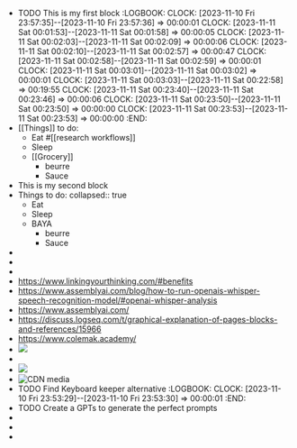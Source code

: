 - TODO This is my first block
  :LOGBOOK:
  CLOCK: [2023-11-10 Fri 23:57:35]--[2023-11-10 Fri 23:57:36] =>  00:00:01
  CLOCK: [2023-11-11 Sat 00:01:53]--[2023-11-11 Sat 00:01:58] =>  00:00:05
  CLOCK: [2023-11-11 Sat 00:02:03]--[2023-11-11 Sat 00:02:09] =>  00:00:06
  CLOCK: [2023-11-11 Sat 00:02:10]--[2023-11-11 Sat 00:02:57] =>  00:00:47
  CLOCK: [2023-11-11 Sat 00:02:58]--[2023-11-11 Sat 00:02:59] =>  00:00:01
  CLOCK: [2023-11-11 Sat 00:03:01]--[2023-11-11 Sat 00:03:02] =>  00:00:01
  CLOCK: [2023-11-11 Sat 00:03:03]--[2023-11-11 Sat 00:22:58] =>  00:19:55
  CLOCK: [2023-11-11 Sat 00:23:40]--[2023-11-11 Sat 00:23:46] =>  00:00:06
  CLOCK: [2023-11-11 Sat 00:23:50]--[2023-11-11 Sat 00:23:50] =>  00:00:00
  CLOCK: [2023-11-11 Sat 00:23:53]--[2023-11-11 Sat 00:23:53] =>  00:00:00
  :END:
- [[Things]] to do:
	- Eat #[[research workflows]]
	- Sleep
	- [[Grocery]]
		- beurre
		- Sauce
- This is my second block
- Things to do:
  collapsed:: true
	- Eat
	- Sleep
	- BAYA
		- beurre
		- Sauce
-
-
-
- https://www.linkingyourthinking.com/#benefits
- https://www.assemblyai.com/blog/how-to-run-openais-whisper-speech-recognition-model/#openai-whisper-analysis
- https://www.assemblyai.com/
- https://discuss.logseq.com/t/graphical-explanation-of-pages-blocks-and-references/15966
- https://www.colemak.academy/
- ![](https://i.stack.imgur.com/7Cu9Z.jpg)
-
- ![](https://miro.medium.com/v2/resize:fit:4800/format:webp/0*IUG4AhjJRfVfZyJg.png)
- ![CDN media](https://i.redd.it/gmb25yababy51.jpg)
- TODO Find Keyboard keeper alternative
  :LOGBOOK:
  CLOCK: [2023-11-10 Fri 23:53:29]--[2023-11-10 Fri 23:53:30] =>  00:00:01
  :END:
- TODO Create a GPTs to generate the perfect prompts
-
-
-